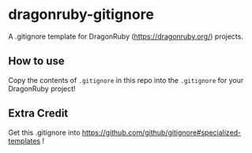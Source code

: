 # dragonruby-gitignore

A .gitignore template for DragonRuby (https://dragonruby.org/) projects.

## How to use

Copy the contents of `.gitignore` in this repo into the `.gitignore` for your DragonRuby project!

## Extra Credit

Get this .gitignore into https://github.com/github/gitignore#specialized-templates !
